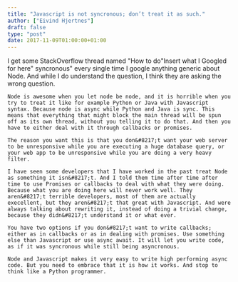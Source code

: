 ```yaml
---
title: "Javascript is not syncronous; don’t treat it as such."
author: ["Eivind Hjertnes"]
draft: false
type: "post"
date: 2017-11-09T01:00:00+01:00
---
```


I get some StackOverflow thread named "How to do"Insert what I Googled
for here" syncronous" every single time I google anything generic about
Node. And while I do understand the question, I think they are asking
the wrong question.

<div class="HTML">
  <div></div>

</p>

</div>

<div class="HTML">
  <div></div>

<p>

</div>

```text
Node is awesome when you let node be node, and it is horrible when you try to treat it like for example Python or Java with Javascript syntax. Because node is async while Python and Java is sync. This means that everything that might block the main thread will be spun off as its own thread, without you telling it to do that. And then you have to either deal with it through callbacks or promises.
```

<div class="HTML">
  <div></div>

</p>

</div>

<div class="HTML">
  <div></div>

<p>

</div>

```text
The reason you want this is that you don&#8217;t want your web server to be unresponsive while you are executing a huge database query, or your web app to be unresponsive while you are doing a very heavy filter.
```

<div class="HTML">
  <div></div>

</p>

</div>

<div class="HTML">
  <div></div>

<p>

</div>

```text
I have seen some developers that I have worked in the past treat Node as something it isn&#8217;t. And I told them time after time after time to use Promises or callbacks to deal with what they were doing. Because what you are doing here will never work well. They aren&#8217;t terrible developers, most of them are actually execellent, but they aren&#8217;t that great with Javascript. And were always talking about rewriting it, instead of doing a trivial change, because they didn&#8217;t understand it or what ever.
```

<div class="HTML">
  <div></div>

</p>

</div>

<div class="HTML">
  <div></div>

<p>

</div>

```text
You have two options if you don&#8217;t want to write callbacks; either as in callbacks or as in dealing with promises. Use something else than Javascript or use async await. It will let you write code, as if it was syncronous while still being asyncronous.
```

<div class="HTML">
  <div></div>

</p>

</div>

<div class="HTML">
  <div></div>

<p>

</div>

```text
Node and Javascript makes it very easy to write high performing async code. But you need to embrace that it is how it works. And stop to think like a Python programmer.
```

<div class="HTML">
  <div></div>

</p>

</div>
